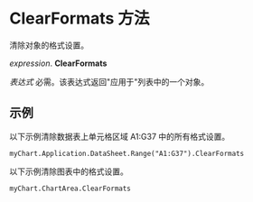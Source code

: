 
# ClearFormats 方法

清除对象的格式设置。

 _expression_. **ClearFormats**

 _表达式_ 必需。该表达式返回"应用于"列表中的一个对象。


## 示例

以下示例清除数据表上单元格区域 A1:G37 中的所有格式设置。


```
myChart.Application.DataSheet.Range("A1:G37").ClearFormats
```

以下示例清除图表中的格式设置。




```
myChart.ChartArea.ClearFormats
```

